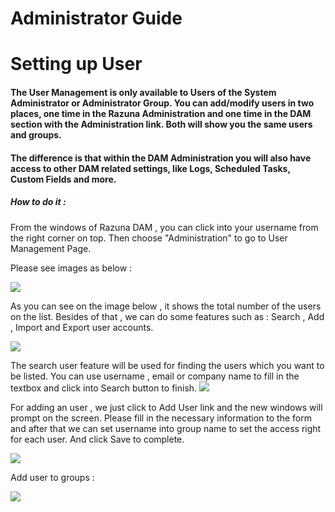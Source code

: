 # Administrator Guide

# Setting up User

#### The User Management is only available to Users of the System Administrator or Administrator Group. You can add/modify users in two places, one time in the Razuna Administration and one time in the DAM section with the Administration link. Both will show you the same users and groups.

#### The difference is that within the DAM Administration you will also have access to other DAM related settings, like Logs, Scheduled Tasks, Custom Fields and more.

##### How to do it :

From the windows of Razuna DAM , you can click into your username from the right corner on top. Then choose "Administration" to go to User Management Page.

Please see images as below :

![](http://demo.padma.razuna.org/index.cfm?fa=c.serve_file&type=img&file_id=4D61D1131A2D40038F0747BFC3567480&v=o)

As you can see on the image below , it shows the total number of the users on the list. Besides of that , we can do some features such as : Search , Add , Import and Export user accounts.

![](http://demo.padma.razuna.org/index.cfm?fa=c.serve_file&type=img&file_id=092DBD1E90F5422B893615A282A7CAA2&v=o)

The search user feature will be used for finding the users which you want to be listed. You can use username , email or company name to fill in the textbox and click into Search button to finish.
![](http://demo.padma.razuna.org/index.cfm?fa=c.serve_file&type=img&file_id=F05EE6CF98464EED92ACB8454995C715&v=o)

For adding an user , we just click to Add User link and the new windows will prompt on the screen. Please fill in the necessary information to the form and after that we can set username into group name to set the access right for each user. And click Save to complete.

![](http://demo.padma.razuna.org/index.cfm?fa=c.serve_file&type=img&file_id=F2A16E8DC1EE434F9D5D6A44F7CB9927&v=o)

Add user to groups :

![](http://demo.padma.razuna.org/index.cfm?fa=c.serve_file&type=img&file_id=E7CA00C379524F46948EE2480F62BD93&v=o)